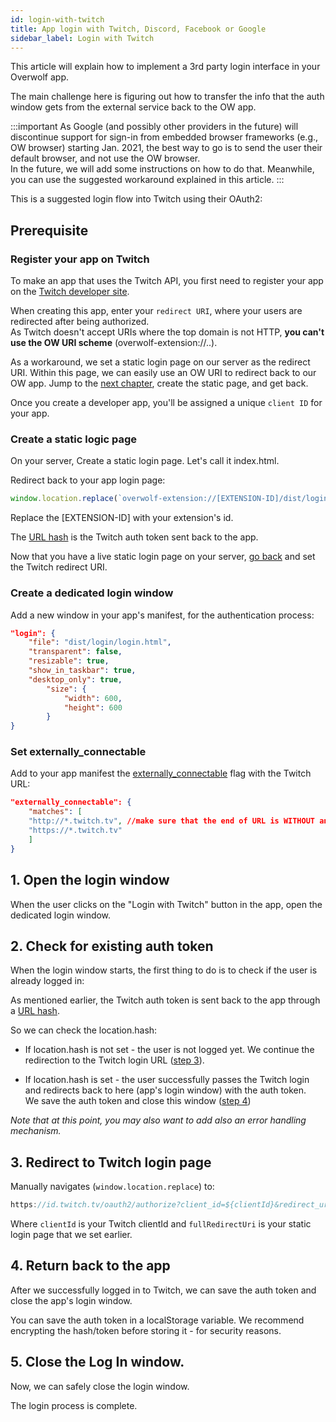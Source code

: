 ```yaml
---
id: login-with-twitch
title: App login with Twitch, Discord, Facebook or Google
sidebar_label: Login with Twitch
---
```


This article will explain how to implement a 3rd party login interface in your Overwolf app.  

The main challenge here is figuring out how to transfer the info that the auth window gets from the external service back to the OW app.

:::important
As Google (and possibly other providers in the future) will discontinue support for sign-in from embedded browser frameworks (e.g., OW browser) starting Jan. 2021, the best way to go is to send the user their default browser, and not use the OW browser.  
In the future, we will add some instructions on how to do that. Meanwhile, you can use the suggested workaround explained in this article.
:::

This is a suggested login flow into Twitch using their OAuth2:

## Prerequisite

### Register your app on Twitch

To make an app that uses the Twitch API, you first need to register your app on the [Twitch developer site](https://dev.twitch.tv/dashboard/apps/create).  

When creating this app, enter your `redirect URI`, where your users are redirected after being authorized.  
As Twitch doesn't accept URIs where the top domain is not HTTP, **you can't use the OW URI scheme** (overwolf-extension://..).  

As a workaround, we set a static login page on our server as the redirect URI. Within this page, we can easily use an OW URI to redirect back to our OW app. Jump to the [next chapter](#create-a-static-logic-page), create the static page, and get back. 

Once you create a developer app, you'll be assigned a unique `client ID` for your app.

### Create a static logic page

On your server, Create a static login page. Let's call it index.html.

Redirect back to your app login page:

```js
window.location.replace(`overwolf-extension://[EXTENSION-ID]/dist/login/login.html${location.hash}`);
```

Replace the [EXTENSION-ID] with your extension's id.  

The [URL hash](https://www.w3schools.com/jsref/prop_loc_hash.asp) is the Twitch auth token sent back to the app.

Now that you have a live static login page on your server, [go back](#register-your-app-on-twitch) and set the Twitch redirect URI.

### Create a dedicated login window

Add a new window in your app's manifest, for the authentication process:

```json
"login": {
    "file": "dist/login/login.html",
    "transparent": false,
    "resizable": true,
    "show_in_taskbar": true,
    "desktop_only": true,
        "size": {
            "width": 600,
            "height": 600
        }
}
```

### Set externally_connectable

Add to your app manifest the [externally_connectable](../api/manifest-json#externally_connectable) flag with the Twitch URL:

```json
"externally_connectable": {
    "matches": [
    "http://*.twitch.tv", //make sure that the end of URL is WITHOUT any slash/backslash
    "https://*.twitch.tv"
    ]
}
```

## 1. Open the login window

When the user clicks on the "Login with Twitch" button in the app, open the dedicated login window.

## 2. Check for existing auth token

When the login window starts, the first thing to do is to check if the user is already logged in:  

As mentioned earlier, the Twitch auth token is sent back to the app through a [URL hash](https://www.w3schools.com/jsref/prop_loc_hash.asp).

So we can check the location.hash: 

* If location.hash is not set - the user is not logged yet. We continue the redirection to the Twitch login URL ([step 3](#3-redirect-to-twitch-login-page)).

* If location.hash is set - the user successfully passes the Twitch login and redirects back to here (app's login window) with the auth token.  
  We save the auth token and close this window ([step 4](#4-return-back-to-the-app))

*Note that at this point, you may also want to add also an error handling mechanism.*

## 3. Redirect to Twitch login page

Manually navigates (`window.location.replace`) to: 

```js
https://id.twitch.tv/oauth2/authorize?client_id=${clientId}&redirect_uri=${fullRedirectUri}`
```

Where `clientId` is your Twitch clientId and `fullRedirectUri` is your static login page that we set earlier. 
 
## 4. Return back to the app

After we successfully logged in to Twitch, we can save the auth token and close the app's login window.

You can save the auth token in a localStorage variable. We recommend encrypting the hash/token before storing it - for security reasons.

## 5.  Close the Log In window.

Now, we can safely close the login window. 

The login process is complete.

